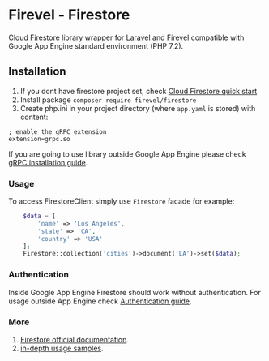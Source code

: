 # Firevel - Firestore
[Cloud Firestore](https://github.com/googleapis/google-cloud-php-firestore) library wrapper for [Laravel](https://www.laravel.com) and [Firevel](https://www.firevel.com) compatible with Google App Engine standard environment (PHP 7.2).

## Installation

1) If you dont have firestore project set, check [Cloud Firestore quick start](https://firebase.google.com/docs/firestore/quickstart)
2) Install package `composer require firevel/firestore`
3) Create php.ini in your project directory (where `app.yaml` is stored) with content:
```
; enable the gRPC extension
extension=grpc.so
```
If you are going to use library outside Google App Engine please check [gRPC installation guide](https://cloud.google.com/php/grpc).

### Usage
To access FirestoreClient simply use `Firestore` facade for example:
```php
    $data = [
        'name' => 'Los Angeles',
        'state' => 'CA',
        'country' => 'USA'
    ];
    Firestore::collection('cities')->document('LA')->set($data);
```

### Authentication
Inside Google App Engine Firestore should work without authentication. For usage outside App Engine check [Authentication guide](https://github.com/googleapis/google-cloud-php/blob/master/AUTHENTICATION.md).


### More
1. [Firestore official documentation](https://cloud.google.com/firestore/docs/).
2. [in-depth usage samples](https://github.com/GoogleCloudPlatform/php-docs-samples/tree/master/firestore).
